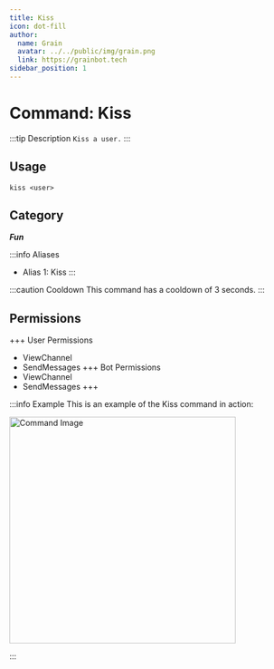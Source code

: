 ```yaml
---
title: Kiss
icon: dot-fill
author:
  name: Grain
  avatar: ../../public/img/grain.png
  link: https://grainbot.tech
sidebar_position: 1
---
```



# Command: Kiss

:::tip Description
`Kiss a user.`
:::

## Usage

```
kiss <user>
```

## Category

_**Fun**_

:::info Aliases
- Alias 1: Kiss
:::

:::caution Cooldown
This command has a cooldown of 3 seconds.
:::

## Permissions

+++ User Permissions
- ViewChannel
- SendMessages
+++ Bot Permissions
- ViewChannel
- SendMessages
+++

:::info Example
This is an example of the Kiss command in action:

<img src="https://media.discordapp.net/attachments/1191858536020451388/1191985405663379526/image.png?ex=65a76dea&is=6594f8ea&hm=ab27186519c520916ea9eb2f2af4c72de6572daa359f3ce5f18d5d959ad30325&=&format=webp&quality=lossless&width=526&height=423" alt="Command Image" width="400"/>

:::
